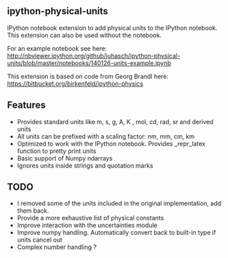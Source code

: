 ipython-physical-units
----------------------

IPython notebook extension to add physical units to the IPython notebook.
This extension can also be used without the notebook.

For an example notebook see here:
http://nbviewer.ipython.org/github/juhasch/ipython-physical-units/blob/master/notebooks/140126-units-example.ipynb

This extension is based on code from Georg Brandl here: https://bitbucket.org/birkenfeld/ipython-physics

Features
--------

- Provides standard units like m, s, g, A, K , mol, cd, rad, sr and derived units
- All units can be prefixed with a scaling factor: nm, mm, cm, km
- Optimized to work with the IPython notebook. Provides _repr_latex function to pretty print units
- Basic support of Numpy ndarrays
- Ignores units inside strings and quotation marks

TODO
----

- I removed some of the units included in the original implementation, add them back.
- Provide a more exhaustive list of physical constants
- Improve interaction with the uncertainties module 
- Improve numpy handling. Automatically convert back to built-in type if units cancel out
- Complex number handling ?